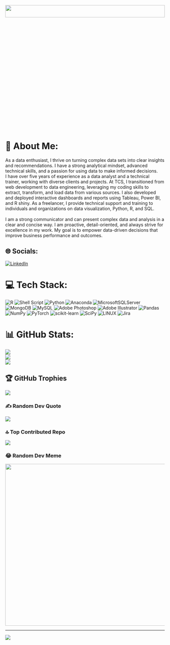 <img src="https://img.freepik.com/free-photo/laptop-with-graph-screen-that-says-29-it_1340-35885.jpg?t=st=1691006250~exp=1691009850~hmac=32bacf95a410a0da2f7f9f11b951e35912063b8bad17982786d688630844da3b&w=996" width="100%" height="10%"/></a>
# 💫 About Me:
As a data enthusiast, I thrive on turning complex data sets into clear insights and recommendations. I have a strong analytical mindset, advanced technical skills, and a passion for using data to make informed decisions. <br>I have over five years of experience as a data analyst and a technical trainer, working with diverse clients and projects. At TCS, I transitioned from web development to data engineering, leveraging my coding skills to extract, transform, and load data from various sources. I also developed and deployed interactive dashboards and reports using Tableau, Power BI, and R shiny. As a freelancer, I provide technical support and training to individuals and organizations on data visualization, Python, R, and SQL.<br><br>I am a strong communicator and can present complex data and analysis in a clear and concise way. I am proactive, detail-oriented, and always strive for excellence in my work. My goal is to empower data-driven decisions that improve business performance and outcomes.


## 🌐 Socials:
[![LinkedIn](https://img.shields.io/badge/LinkedIn-%230077B5.svg?logo=linkedin&logoColor=white)](https://linkedin.com/in/https://www.linkedin.com/in/menaka-sangilimadan-358430164/) 

# 💻 Tech Stack:
![R](https://img.shields.io/badge/r-%23276DC3.svg?style=plastic&logo=r&logoColor=white) ![Shell Script](https://img.shields.io/badge/shell_script-%23121011.svg?style=plastic&logo=gnu-bash&logoColor=white) ![Python](https://img.shields.io/badge/python-3670A0?style=plastic&logo=python&logoColor=ffdd54) ![Anaconda](https://img.shields.io/badge/Anaconda-%2344A833.svg?style=plastic&logo=anaconda&logoColor=white) ![MicrosoftSQLServer](https://img.shields.io/badge/Microsoft%20SQL%20Sever-CC2927?style=plastic&logo=microsoft%20sql%20server&logoColor=white) ![MongoDB](https://img.shields.io/badge/MongoDB-%234ea94b.svg?style=plastic&logo=mongodb&logoColor=white) ![MySQL](https://img.shields.io/badge/mysql-%2300f.svg?style=plastic&logo=mysql&logoColor=white) ![Adobe Photoshop](https://img.shields.io/badge/adobephotoshop-%2331A8FF.svg?style=plastic&logo=adobephotoshop&logoColor=white) ![Adobe Illustrator](https://img.shields.io/badge/adobeillustrator-%23FF9A00.svg?style=plastic&logo=adobeillustrator&logoColor=white) ![Pandas](https://img.shields.io/badge/pandas-%23150458.svg?style=plastic&logo=pandas&logoColor=white) ![NumPy](https://img.shields.io/badge/numpy-%23013243.svg?style=plastic&logo=numpy&logoColor=white) ![PyTorch](https://img.shields.io/badge/PyTorch-%23EE4C2C.svg?style=plastic&logo=PyTorch&logoColor=white) ![scikit-learn](https://img.shields.io/badge/scikit--learn-%23F7931E.svg?style=plastic&logo=scikit-learn&logoColor=white) ![SciPy](https://img.shields.io/badge/SciPy-%230C55A5.svg?style=plastic&logo=scipy&logoColor=%white) ![LINUX](https://img.shields.io/badge/Linux-FCC624?style=plastic&logo=linux&logoColor=black) ![Jira](https://img.shields.io/badge/jira-%230A0FFF.svg?style=plastic&logo=jira&logoColor=white)
# 📊 GitHub Stats:
![](https://github-readme-stats.vercel.app/api?username=menakasangilimadan&theme=onedark&hide_border=false&include_all_commits=true&count_private=false)<br/>
![](https://github-readme-streak-stats.herokuapp.com/?user=menakasangilimadan&theme=onedark&hide_border=false)<br/>
![](https://github-readme-stats.vercel.app/api/top-langs/?username=menakasangilimadan&theme=onedark&hide_border=false&include_all_commits=true&count_private=false&layout=compact)

## 🏆 GitHub Trophies
![](https://github-profile-trophy.vercel.app/?username=menakasangilimadan&theme=onedark&no-frame=false&no-bg=false&margin-w=4)

### ✍️ Random Dev Quote
![](https://quotes-github-readme.vercel.app/api?type=horizontal&theme=radical)

### 🔝 Top Contributed Repo
![](https://github-contributor-stats.vercel.app/api?username=menakasangilimadan&limit=5&theme=monokai&combine_all_yearly_contributions=true)

### 😂 Random Dev Meme
<img src="https://rm.up.railway.app/" width="512px"/>

---
[![](https://visitcount.itsvg.in/api?id=menakasangilimadan&icon=2&color=8)](https://visitcount.itsvg.in)

<!-- Proudly created with GPRM ( https://gprm.itsvg.in ) -->
